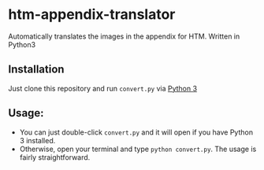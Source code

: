 # htm-appendix-translator
Automatically translates the images in the appendix for HTM. Written in Python3

## Installation
Just clone this repository and run `convert.py` via [Python 3](https://www.python.org/downloads/)

## Usage:
* You can just double-click `convert.py` and it will open if you have Python 3 installed.
* Otherwise, open your terminal and type `python convert.py`. The usage is fairly straightforward.
